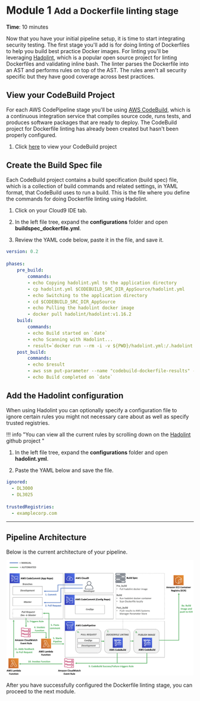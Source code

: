 # Module 1 <small>Add a Dockerfile linting stage</small>

**Time**: 10 minutes

Now that you have your initial pipeline setup, it is time to start integrating security testing.  The first stage you'll add is for doing linting of Dockerfiles to help you build best practice Docker images.  For linting you'll be leveraging <a href="https://github.com/hadolint/hadolint" target="_blank">Hadolint</a>, which is a popular open source project for linting Dockerfiles and validating inline bash. The linter parses the Dockerfile into an AST and performs rules on top of the AST.  The rules aren't all security specific but they have good coverage across best practices.

## View your CodeBuild Project

For each AWS CodePipeline stage you'll be using <a href="https://aws.amazon.com/codebuild/" target="_blank">AWS CodeBuild</a>, which is a continuous integration service that compiles source code, runs tests, and produces software packages that are ready to deploy.  The CodeBuild project for Dockerfile linting has already been created but hasn't been properly configured.  

1.  Click <a href="https://us-east-2.console.aws.amazon.com/codesuite/codebuild/projects/container-devsecops-wksp-build-dockerfile/details?region=us-east-2" target="_blank">here</a> to view your CodeBuild project

## Create the Build Spec file

Each CodeBuild project contains a build specification (build spec) file, which is a collection of build commands and related settings, in YAML format, that CodeBuild uses to run a build.   This is the file where you define the commands for doing Dockerfile linting using Hadolint. 

1.  Click on your Cloud9 IDE tab.

2.  In the left file tree, expand the **configurations** folder and open **buildspec_dockerfile.yml**.

3.  Review the YAML code below, paste it in the file, and save it.

```yaml
version: 0.2

phases:
    pre_build:
        commands:
        - echo Copying hadolint.yml to the application directory
        - cp hadolint.yml $CODEBUILD_SRC_DIR_AppSource/hadolint.yml
        - echo Switching to the application directory
        - cd $CODEBUILD_SRC_DIR_AppSource
        - echo Pulling the hadolint docker image
        - docker pull hadolint/hadolint:v1.16.2
    build:
        commands:
        - echo Build started on `date`
        - echo Scanning with Hadolint...          
        - result=`docker run --rm -i -v ${PWD}/hadolint.yml:/.hadolint.yaml hadolint/hadolint:v1.16.2 hadolint -f json - < Dockerfile`
    post_build:
        commands:
        - echo $result
        - aws ssm put-parameter --name "codebuild-dockerfile-results" --type "String" --value "$result" --overwrite
        - echo Build completed on `date`
```

## Add the Hadolint configuration

When using Hadolint you can optionally specify a configuration file to ignore certain rules you might not necessary care about as well as specify trusted registries. 

!!! info "You can view all the current rules by scrolling down on the <a href="https://github.com/hadolint/hadolint" target="_blank">Hadolint</a> github project "

1.  In the left file tree, expand the **configurations** folder and open **hadolint.yml**.

3.  Paste the YAML below and save the file.

```yaml
ignored: 
  - DL3000 
  - DL3025 
 
trustedRegistries: 
  - examplecorp.com 
```
---

## Pipeline Architecture

Below is the current architecture of your pipeline.

![Architecture](./images/01-arch.png "Pipeline Architecture")

After you have successfully configured the Dockerfile linting stage, you can proceed to the next module.